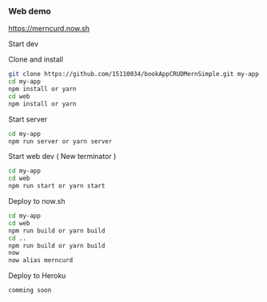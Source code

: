 ### Web demo

https://merncurd.now.sh

Start dev

Clone and install

```bash
git clone https://github.com/15110034/bookAppCRUDMernSimple.git my-app
cd my-app
npm install or yarn
cd web
npm install or yarn
```

Start server

```bash
cd my-app
npm run server or yarn server
```

Start web dev ( New terminator )

```bash
cd my-app
cd web
npm run start or yarn start
```

Deploy to now.sh

```bash
cd my-app
cd web
npm run build or yarn build
cd ..
npm run build or yarn build
now
now alias merncurd
```

Deploy to Heroku

```bash
comming soon
```
